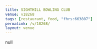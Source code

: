 ```yaml
---
title: SIGHTHILL BOWLING CLUB
venue: v18268
tags: [restaurant, food, "fhrs:663807"]
permalink: /v/18268/
layout: venue
---
```

null